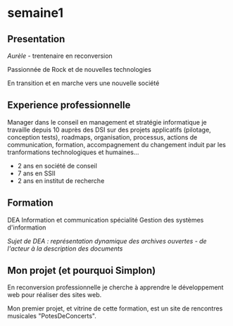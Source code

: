# semaine1
## Presentation
_Aurèle_ - trentenaire en reconversion

Passionnée de Rock et de nouvelles technologies

En transition et en marche vers une nouvelle société

## Experience professionnelle
Manager dans le conseil en management et stratégie informatique je travaille depuis 10 auprès des DSI sur des projets applicatifs (pilotage, conception tests), roadmaps, organisation, processus, actions de communication, formation, accompagnement du changement induit par les tranformations technologiques et humaines...
* 2 ans en société de conseil
* 7 ans en SSII
* 2 ans en institut de recherche

## Formation
DEA Information et communication spécialité Gestion des systèmes d'information

*Sujet de DEA : représentation dynamique des archives ouvertes - de l'acteur à la description des documents*

## Mon projet (et pourquoi Simplon)
En reconversion professionnelle je cherche à apprendre le développement web pour réaliser des sites web. 

Mon premier projet, et vitrine de cette formation, est un site de rencontres musicales "PotesDeConcerts".